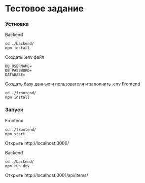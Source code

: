 # Тестовое задание

### Устновка

Backend

```
cd ./backend/
npm install
```

Создать .env файл

```
DB_USERNAME=
DB_PASSWORD=
DATABASE=
```

Создать базу данных и пользователя и заполнить .env
Frontend

```
cd ./frontend/
npm install
```

### Запуск

Frontend

```
cd ./frontend/
npm start
```

Открыть http://localhost:3000/

Backend

```
cd ./backend/
npm run dev
```

Открыть http://localhost:3001/api/items/
